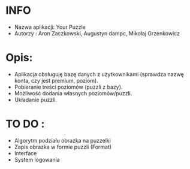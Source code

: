 INFO
===========
- Nazwa aplikacji: Your Puzzle
- Autorzy : Aron Zaczkowski, Augustyn dampc, Mikołaj Grzenkowicz
# Opis: #

- Aplikacja obsługuję bazę danych z użytkownikami (sprawdza nazwę konta, czy jest premium, poziom).
- Pobieranie treści poziomów (puzzli z bazy).
- Możliwość dodania własnych poziomów/puzzli.
- Układanie puzzli.
# TO DO : #

- Algorytm podziału obrazka na puzzelki
- Zapis obrazka w formie puzzli (Format)
- Interface
- System logowania
